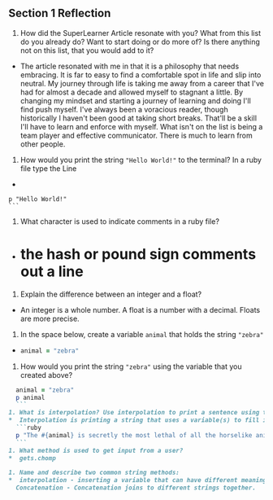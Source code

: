 ## Section 1 Reflection

1. How did the SuperLearner Article resonate with you? What from this list do you already do? Want to start doing or do more of? Is there anything not on this list, that you would add to it?
*    The article resonated with me in that it is a philosophy that needs embracing. It is far to easy to find a comfortable spot in life and slip into neutral.  My journey through life is taking me away from a career that I've had for almost a decade and allowed myself to stagnant a little.  By changing my mindset and starting a journey of learning and doing I'll find push myself. I've always been a voracious reader, though historically I haven't been good at taking short breaks.  That'll be a skill I'll have to learn and enforce with myself.  What isn't on the list is being a team player and effective communicator. There is much to learn from other people.
1. How would you print the string `"Hello World!"` to the terminal?
    In a ruby file type the Line

  *  ```ruby
    p "Hello World!"
    ```
1. What character is used to indicate comments in a ruby file?
  *  # the hash or pound sign comments out a line

1. Explain the difference between an integer and a float?
  *  An integer is a whole number.  A float is a number with a decimal. Floats are more precise.

1. In the space below, create a variable `animal` that holds the string `"zebra"`
  * ```ruby
    animal = "zebra"
    ```

1. How would you print the string `"zebra"` using the variable that you created above?
  ```ruby
    animal = "zebra"
    p animal
    ```
1. What is interpolation? Use interpolation to print a sentence using the variable `animal`.
  *  Interpolation is printing a string that uses a variable(s) to fill in the "blanks."
    ```ruby
    p "The #{animal} is secretly the most lethal of all the horselike animals."
    ```
1. What method is used to get input from a user?
  *  gets.chomp

1. Name and describe two common string methods:
  *  interpolation - inserting a variable that can have different meanings into another string.
    Concatenation - Concatenation joins to different strings together.
